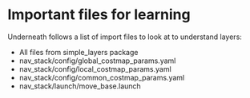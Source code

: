 # Important files for learning

Underneath follows a list of import files to look at to understand layers:

* All files from simple_layers package
* nav_stack/config/global_costmap_params.yaml
* nav_stack/config/local_costmap_params.yaml
* nav_stack/config/common_costmap_params.yaml
* nav_stack/launch/move_base.launch